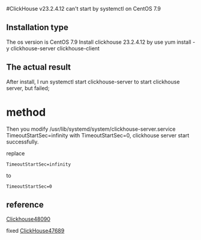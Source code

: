 
#ClickHouse v23.2.4.12 can't start by systemctl on CentOS 7.9

## Installation type
The os version is CentOS 7.9
Install clickhouse 23.2.4.12 by use yum install -y clickhouse-server clickhouse-client

## The actual result
After install, I run systemctl start clickhouse-server to start clickhouse server, but failed;

# method 
Then you modify /usr/lib/systemd/system/clickhouse-server.service  TimeoutStartSec=infinity with TimeoutStartSec=0, clickhouse server start successfully.

replace
```shell
TimeoutStartSec=infinity
```
to
```shell
TimeoutStartSec=0
```

## reference

[Clickhouse48090](https://github.com/ClickHouse/ClickHouse/issues/48090)

fixed [ClickHouse47689](https://github.com/ClickHouse/ClickHouse/pull/47689/files)